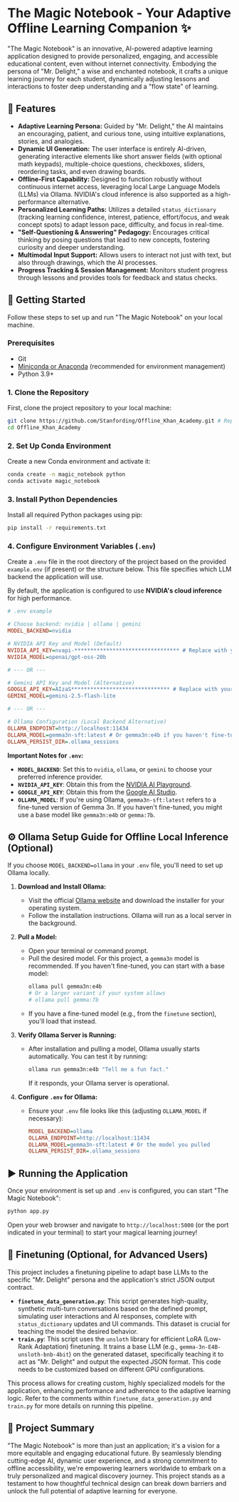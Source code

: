 # The Magic Notebook - Your Adaptive Offline Learning Companion ✨

"The Magic Notebook" is an innovative, AI-powered adaptive learning application designed to provide personalized, engaging, and accessible educational content, even without internet connectivity. Embodying the persona of "Mr. Delight," a wise and enchanted notebook, it crafts a unique learning journey for each student, dynamically adjusting lessons and interactions to foster deep understanding and a "flow state" of learning.

## 🚀 Features

*   **Adaptive Learning Persona:** Guided by "Mr. Delight," the AI maintains an encouraging, patient, and curious tone, using intuitive explanations, stories, and analogies.
*   **Dynamic UI Generation:** The user interface is entirely AI-driven, generating interactive elements like short answer fields (with optional math keypads), multiple-choice questions, checkboxes, sliders, reordering tasks, and even drawing boards.
*   **Offline-First Capability:** Designed to function robustly without continuous internet access, leveraging local Large Language Models (LLMs) via Ollama. NVIDIA's cloud inference is also supported as a high-performance alternative.
*   **Personalized Learning Paths:** Utilizes a detailed `status_dictionary` (tracking learning confidence, interest, patience, effort/focus, and weak concept spots) to adapt lesson pace, difficulty, and focus in real-time.
*   **"Self-Questioning & Answering" Pedagogy:** Encourages critical thinking by posing questions that lead to new concepts, fostering curiosity and deeper understanding.
*   **Multimodal Input Support:** Allows users to interact not just with text, but also through drawings, which the AI processes.
*   **Progress Tracking & Session Management:** Monitors student progress through lessons and provides tools for feedback and status checks.

## 🏁 Getting Started

Follow these steps to set up and run "The Magic Notebook" on your local machine.

### Prerequisites

*   Git
*   [Miniconda or Anaconda](https://docs.conda.io/en/latest/miniconda.html) (recommended for environment management)
*   Python 3.9+

### 1. Clone the Repository

First, clone the project repository to your local machine:

```bash
git clone https://github.com/Stanfording/Offline_Khan_Academy.git # Replace with your repo URL
cd Offline_Khan_Academy
```

### 2. Set Up Conda Environment

Create a new Conda environment and activate it:

```bash
conda create -n magic_notebook python
conda activate magic_notebook
```

### 3. Install Python Dependencies

Install all required Python packages using pip:

```bash
pip install -r requirements.txt
```

### 4. Configure Environment Variables (`.env`)

Create a `.env` file in the root directory of the project based on the provided `example.env` (if present) or the structure below. This file specifies which LLM backend the application will use.

By default, the application is configured to use **NVIDIA's cloud inference** for high performance.

```ini
# .env example

# Choose backend: nvidia | ollama | gemini
MODEL_BACKEND=nvidia

# NVIDIA API Key and Model (Default)
NVIDIA_API_KEY=nvapi-********************************* # Replace with your actual NVIDIA API Key
NVIDIA_MODEL=openai/gpt-oss-20b

# --- OR ---

# Gemini API Key and Model (Alternative)
GOOGLE_API_KEY=AIzaS******************************* # Replace with your actual Google API Key
GEMINI_MODEL=gemini-2.5-flash-lite

# --- OR ---

# Ollama Configuration (Local Backend Alternative)
OLLAMA_ENDPOINT=http://localhost:11434
OLLAMA_MODEL=gemma3n-sft:latest # Or gemma3n:e4b if you haven't fine-tuned
OLLAMA_PERSIST_DIR=.ollama_sessions
```

**Important Notes for `.env`:**

*   **`MODEL_BACKEND`**: Set this to `nvidia`, `ollama`, or `gemini` to choose your preferred inference provider.
*   **`NVIDIA_API_KEY`**: Obtain this from the [NVIDIA AI Playground](https://build.nvidia.com/explore/discover).
*   **`GOOGLE_API_KEY`**: Obtain this from the [Google AI Studio](https://makersuite.google.com/app/apikey).
*   **`OLLAMA_MODEL`**: If you're using Ollama, `gemma3n-sft:latest` refers to a fine-tuned version of Gemma 3n. If you haven't fine-tuned, you might use a base model like `gemma3n:e4b` or `gemma:7b`.

## ⚙️ Ollama Setup Guide for Offline Local Inference (Optional)

If you choose `MODEL_BACKEND=ollama` in your `.env` file, you'll need to set up Ollama locally.

1.  **Download and Install Ollama:**
    *   Visit the official [Ollama website](https://ollama.com/download) and download the installer for your operating system.
    *   Follow the installation instructions. Ollama will run as a local server in the background.

2.  **Pull a Model:**
    *   Open your terminal or command prompt.
    *   Pull the desired model. For this project, a `gemma3n` model is recommended. If you haven't fine-tuned, you can start with a base model:
        ```bash
        ollama pull gemma3n:e4b
        # Or a larger variant if your system allows
        # ollama pull gemma:7b
        ```
    *   If you have a fine-tuned model (e.g., from the `finetune` section), you'll load that instead.

3.  **Verify Ollama Server is Running:**
    *   After installation and pulling a model, Ollama usually starts automatically. You can test it by running:
        ```bash
        ollama run gemma3n:e4b "Tell me a fun fact."
        ```
        If it responds, your Ollama server is operational.

4.  **Configure `.env` for Ollama:**
    *   Ensure your `.env` file looks like this (adjusting `OLLAMA_MODEL` if necessary):
        ```ini
        MODEL_BACKEND=ollama
        OLLAMA_ENDPOINT=http://localhost:11434
        OLLAMA_MODEL=gemma3n-sft:latest # Or the model you pulled
        OLLAMA_PERSIST_DIR=.ollama_sessions
        ```

## ▶️ Running the Application

Once your environment is set up and `.env` is configured, you can start "The Magic Notebook":

```bash
python app.py
```

Open your web browser and navigate to `http://localhost:5000` (or the port indicated in your terminal) to start your magical learning journey!

## 🧪 Finetuning (Optional, for Advanced Users)

This project includes a finetuning pipeline to adapt base LLMs to the specific "Mr. Delight" persona and the application's strict JSON output contract.

*   **`finetune_data_generation.py`**: This script generates high-quality, synthetic multi-turn conversations based on the defined prompt, simulating user interactions and AI responses, complete with `status_dictionary` updates and UI commands. This dataset is crucial for teaching the model the desired behavior.
*   **`train.py`**: This script uses the `unsloth` library for efficient LoRA (Low-Rank Adaptation) finetuning. It trains a base LLM (e.g., `gemma-3n-E4B-unsloth-bnb-4bit`) on the generated dataset, specifically teaching it to act as "Mr. Delight" and output the expected JSON format. This code needs to be customized based on different GPU configurations.

This process allows for creating custom, highly specialized models for the application, enhancing performance and adherence to the adaptive learning logic. Refer to the comments within `finetune_data_generation.py` and `train.py` for more details on running this pipeline.

## 🌟 Project Summary

"The Magic Notebook" is more than just an application; it's a vision for a more equitable and engaging educational future. By seamlessly blending cutting-edge AI, dynamic user experience, and a strong commitment to offline accessibility, we're empowering learners worldwide to embark on a truly personalized and magical discovery journey. This project stands as a testament to how thoughtful technical design can break down barriers and unlock the full potential of adaptive learning for everyone.
```

